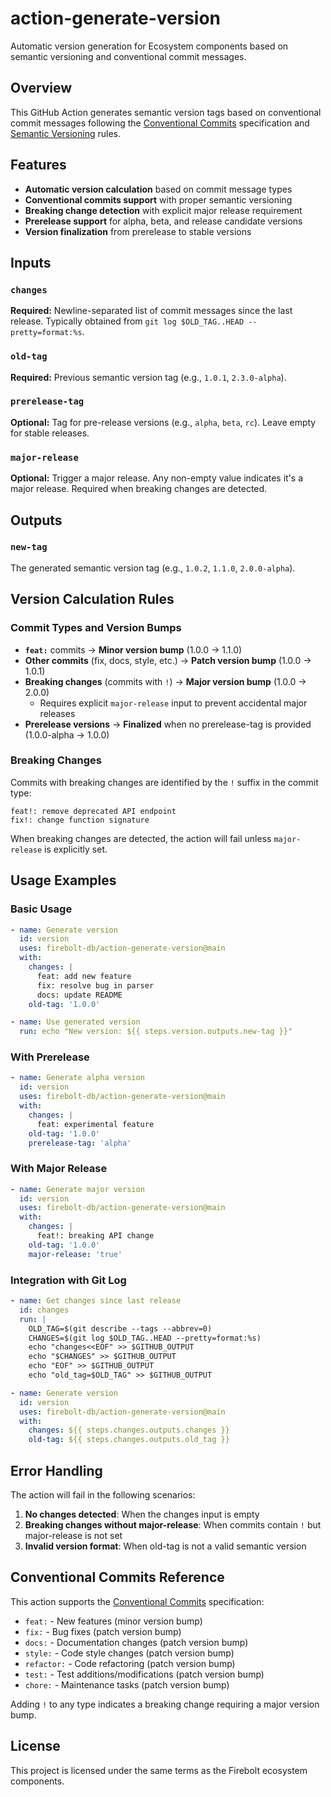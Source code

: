 # action-generate-version

Automatic version generation for Ecosystem components based on semantic versioning and conventional commit messages.

## Overview

This GitHub Action generates semantic version tags based on conventional commit messages following the [Conventional Commits](https://www.conventionalcommits.org/en/v1.0.0/) specification and [Semantic Versioning](https://semver.org/) rules.

## Features

- **Automatic version calculation** based on commit message types
- **Conventional commits support** with proper semantic versioning
- **Breaking change detection** with explicit major release requirement
- **Prerelease support** for alpha, beta, and release candidate versions
- **Version finalization** from prerelease to stable versions

## Inputs

### `changes`
**Required:** Newline-separated list of commit messages since the last release. Typically obtained from `git log $OLD_TAG..HEAD --pretty=format:%s`.

### `old-tag`
**Required:** Previous semantic version tag (e.g., `1.0.1`, `2.3.0-alpha`).

### `prerelease-tag`
**Optional:** Tag for pre-release versions (e.g., `alpha`, `beta`, `rc`). Leave empty for stable releases.

### `major-release`
**Optional:** Trigger a major release. Any non-empty value indicates it's a major release. Required when breaking changes are detected.

## Outputs

### `new-tag`
The generated semantic version tag (e.g., `1.0.2`, `1.1.0`, `2.0.0-alpha`).

## Version Calculation Rules

### Commit Types and Version Bumps

- **`feat:`** commits → **Minor version bump** (1.0.0 → 1.1.0)
- **Other commits** (fix, docs, style, etc.) → **Patch version bump** (1.0.0 → 1.0.1)
- **Breaking changes** (commits with `!`) → **Major version bump** (1.0.0 → 2.0.0)
  - Requires explicit `major-release` input to prevent accidental major releases
- **Prerelease versions** → **Finalized** when no prerelease-tag is provided (1.0.0-alpha → 1.0.0)

### Breaking Changes

Commits with breaking changes are identified by the `!` suffix in the commit type:
```
feat!: remove deprecated API endpoint
fix!: change function signature
```

When breaking changes are detected, the action will fail unless `major-release` is explicitly set.

## Usage Examples

### Basic Usage

```yaml
- name: Generate version
  id: version
  uses: firebolt-db/action-generate-version@main
  with:
    changes: |
      feat: add new feature
      fix: resolve bug in parser
      docs: update README
    old-tag: '1.0.0'

- name: Use generated version
  run: echo "New version: ${{ steps.version.outputs.new-tag }}"
```

### With Prerelease

```yaml
- name: Generate alpha version
  id: version
  uses: firebolt-db/action-generate-version@main
  with:
    changes: |
      feat: experimental feature
    old-tag: '1.0.0'
    prerelease-tag: 'alpha'
```

### With Major Release

```yaml
- name: Generate major version
  id: version
  uses: firebolt-db/action-generate-version@main
  with:
    changes: |
      feat!: breaking API change
    old-tag: '1.0.0'
    major-release: 'true'
```

### Integration with Git Log

```yaml
- name: Get changes since last release
  id: changes
  run: |
    OLD_TAG=$(git describe --tags --abbrev=0)
    CHANGES=$(git log $OLD_TAG..HEAD --pretty=format:%s)
    echo "changes<<EOF" >> $GITHUB_OUTPUT
    echo "$CHANGES" >> $GITHUB_OUTPUT
    echo "EOF" >> $GITHUB_OUTPUT
    echo "old_tag=$OLD_TAG" >> $GITHUB_OUTPUT

- name: Generate version
  id: version
  uses: firebolt-db/action-generate-version@main
  with:
    changes: ${{ steps.changes.outputs.changes }}
    old-tag: ${{ steps.changes.outputs.old_tag }}
```

## Error Handling

The action will fail in the following scenarios:

1. **No changes detected**: When the changes input is empty
2. **Breaking changes without major-release**: When commits contain `!` but major-release is not set
3. **Invalid version format**: When old-tag is not a valid semantic version

## Conventional Commits Reference

This action supports the [Conventional Commits](https://www.conventionalcommits.org/) specification:

- `feat:` - New features (minor version bump)
- `fix:` - Bug fixes (patch version bump)
- `docs:` - Documentation changes (patch version bump)
- `style:` - Code style changes (patch version bump)
- `refactor:` - Code refactoring (patch version bump)
- `test:` - Test additions/modifications (patch version bump)
- `chore:` - Maintenance tasks (patch version bump)

Adding `!` to any type indicates a breaking change requiring a major version bump.

## License

This project is licensed under the same terms as the Firebolt ecosystem components.
